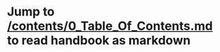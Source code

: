# Jump to [/contents/0_Table_Of_Contents.md](/contents/0_Table_Of_Contents.md) to read handbook as markdown